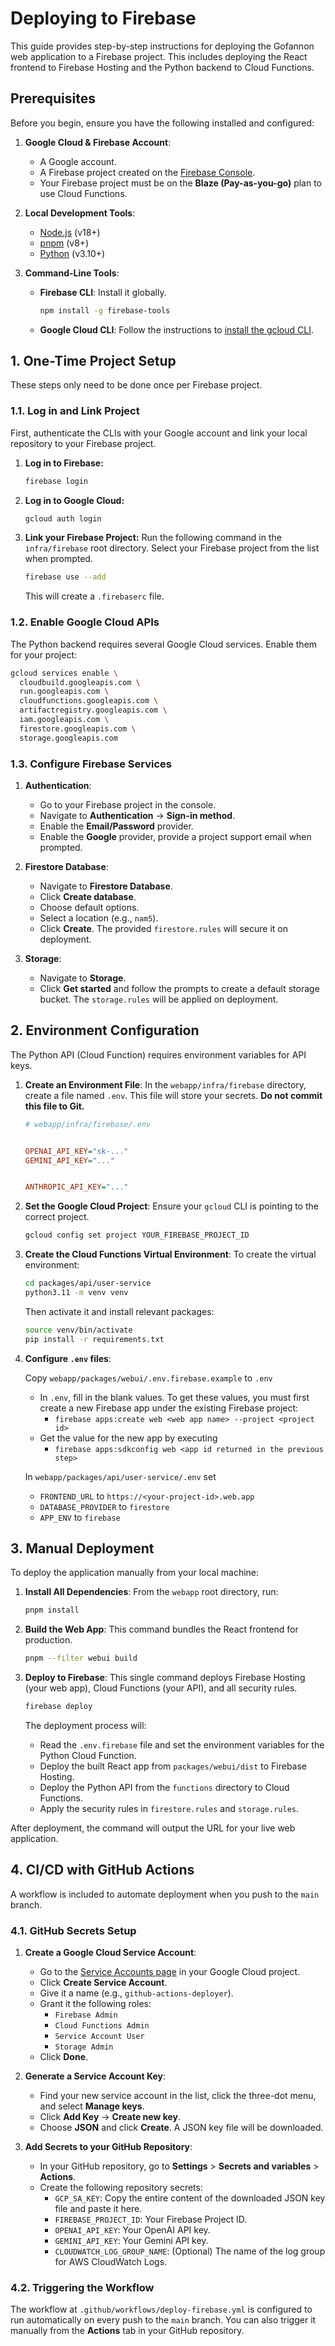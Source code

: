 # Deploying to Firebase

This guide provides step-by-step instructions for deploying the Gofannon web application to a Firebase project. This includes deploying the React frontend to Firebase Hosting and the Python backend to Cloud Functions.

## Prerequisites

Before you begin, ensure you have the following installed and configured:

1.  **Google Cloud & Firebase Account**:
    *   A Google account.
    *   A Firebase project created on the [Firebase Console](https://console.firebase.google.com/).
    *   Your Firebase project must be on the **Blaze (Pay-as-you-go)** plan to use Cloud Functions.

2.  **Local Development Tools**:
    *   [Node.js](https://nodejs.org/) (v18+)
    *   [pnpm](https://pnpm.io/installation) (v8+)
    *   [Python](https://www.python.org/downloads/) (v3.10+)

3.  **Command-Line Tools**:
    *   **Firebase CLI**: Install it globally.
        ```bash
        npm install -g firebase-tools
        ```
    *   **Google Cloud CLI**: Follow the instructions to [install the gcloud CLI](https://cloud.google.com/sdk/docs/install).

## 1. One-Time Project Setup

These steps only need to be done once per Firebase project.

### 1.1. Log in and Link Project

First, authenticate the CLIs with your Google account and link your local repository to your Firebase project.

1.  **Log in to Firebase:**
    ```bash
    firebase login
    ```

2.  **Log in to Google Cloud:**
    ```bash
    gcloud auth login
    ```

3.  **Link your Firebase Project:**
    Run the following command in the `infra/firebase` root directory. Select your Firebase project from the list when prompted.
    ```bash
    firebase use --add
    ```
    This will create a `.firebaserc` file.

### 1.2. Enable Google Cloud APIs

The Python backend requires several Google Cloud services. Enable them for your project:

```bash
gcloud services enable \
  cloudbuild.googleapis.com \
  run.googleapis.com \
  cloudfunctions.googleapis.com \
  artifactregistry.googleapis.com \
  iam.googleapis.com \
  firestore.googleapis.com \
  storage.googleapis.com
```

### 1.3. Configure Firebase Services

1.  **Authentication**:
    *   Go to your Firebase project in the console.
    *   Navigate to **Authentication** -> **Sign-in method**.
    *   Enable the **Email/Password** provider.
    *   Enable the **Google** provider, provide a project support email when prompted.

2.  **Firestore Database**:
    *   Navigate to **Firestore Database**.
    *   Click **Create database**.
    *   Choose default options.
    *   Select a location (e.g., `nam5`).
    *   Click **Create**. The provided `firestore.rules` will secure it on deployment.

3.  **Storage**:
    *   Navigate to **Storage**.
    *   Click **Get started** and follow the prompts to create a default storage bucket. The `storage.rules` will be applied on deployment.

## 2. Environment Configuration

The Python API (Cloud Function) requires environment variables for API keys.

1.  **Create an Environment File**:
    In the `webapp/infra/firebase` directory, create a file named `.env`. This file will store your secrets. **Do not commit this file to Git.**

    ```ini
    # webapp/infra/firebase/.env

    
    OPENAI_API_KEY="sk-..."
    GEMINI_API_KEY="..."
    

    ANTHROPIC_API_KEY="..."
    ```

2.  **Set the Google Cloud Project**:
    Ensure your `gcloud` CLI is pointing to the correct project.
    ```bash
    gcloud config set project YOUR_FIREBASE_PROJECT_ID
    ```

3. **Create the Cloud Functions Virtual Environment**:
    To create the virtual environment:
    ```bash
    cd packages/api/user-service
    python3.11 -m venv venv
    ```

    Then activate it and install relevant packages:
    ```bash
    source venv/bin/activate
    pip install -r requirements.txt
    ```

4. **Configure `.env` files**:

    Copy `webapp/packages/webui/.env.firebase.example` to `.env`
    - In `.env`, fill in the blank values. To get these values, you must first create a new Firebase app under the existing Firebase project:
      - `firebase apps:create web <web app name> --project <project id>`
    - Get the value for the new app by executing
      - `firebase apps:sdkconfig web <app id returned in the previous step>`
      
    In `webapp/packages/api/user-service/.env` set
    - `FRONTEND_URL` to `https://<your-project-id>.web.app`
    - `DATABASE_PROVIDER` to `firestore`
    - `APP_ENV` to `firebase`
    
## 3. Manual Deployment

To deploy the application manually from your local machine:

1.  **Install All Dependencies**:
    From the `webapp` root directory, run:
    ```bash
    pnpm install
    ```

2.  **Build the Web App**:
    This command bundles the React frontend for production.
    ```bash
    pnpm --filter webui build
    ```

3.  **Deploy to Firebase**:
    This single command deploys Firebase Hosting (your web app), Cloud Functions (your API), and all security rules.
    ```bash
    firebase deploy
    ```

    The deployment process will:
    *   Read the `.env.firebase` file and set the environment variables for the Python Cloud Function.
    *   Deploy the built React app from `packages/webui/dist` to Firebase Hosting.
    *   Deploy the Python API from the `functions` directory to Cloud Functions.
    *   Apply the security rules in `firestore.rules` and `storage.rules`.

After deployment, the command will output the URL for your live web application.

## 4. CI/CD with GitHub Actions

A workflow is included to automate deployment when you push to the `main` branch.

### 4.1. GitHub Secrets Setup

1.  **Create a Google Cloud Service Account**:
    *   Go to the [Service Accounts page](https://console.cloud.google.com/iam-admin/serviceaccounts) in your Google Cloud project.
    *   Click **Create Service Account**.
    *   Give it a name (e.g., `github-actions-deployer`).
    *   Grant it the following roles:
        *   `Firebase Admin`
        *   `Cloud Functions Admin`
        *   `Service Account User`
        *   `Storage Admin`
    *   Click **Done**.

2.  **Generate a Service Account Key**:
    *   Find your new service account in the list, click the three-dot menu, and select **Manage keys**.
    *   Click **Add Key** -> **Create new key**.
    *   Choose **JSON** and click **Create**. A JSON key file will be downloaded.

3.  **Add Secrets to your GitHub Repository**:
    *   In your GitHub repository, go to **Settings** > **Secrets and variables** > **Actions**.
    *   Create the following repository secrets:
        *   `GCP_SA_KEY`: Copy the entire content of the downloaded JSON key file and paste it here.
        *   `FIREBASE_PROJECT_ID`: Your Firebase Project ID.
        *   `OPENAI_API_KEY`: Your OpenAI API key.
        *   `GEMINI_API_KEY`: Your Gemini API key.
        *   `CLOUDWATCH_LOG_GROUP_NAME`: (Optional) The name of the log group for AWS CloudWatch Logs.

### 4.2. Triggering the Workflow

The workflow at `.github/workflows/deploy-firebase.yml` is configured to run automatically on every push to the `main` branch. You can also trigger it manually from the **Actions** tab in your GitHub repository.